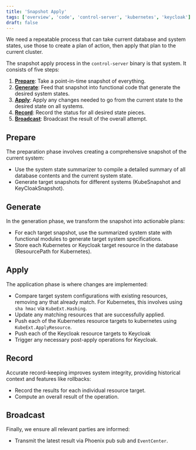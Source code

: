 ```yaml
---
title: 'Snapshot Apply'
tags: ['overview', 'code', 'control-server', 'kubernetes', 'keycloak']
draft: false
---
```


We need a repeatable process that can take current database and system states,
use those to create a plan of action, then apply that plan to the current
cluster.

The snapshot apply process in the `control-server` binary is that system. It
consists of five steps:

1. [**Prepare**](#prepare): Take a point-in-time snapshot of everything.
2. [**Generate**](#generate): Feed that snapshot into functional code that
   generate the desired system states.
3. [**Apply**](#apply): Apply any changes needed to go from the current state to
   the desired state on all systems.
4. [**Record**](#record): Record the status for all desired state pieces.
5. [**Broadcast**](#broadcast): Broadcast the result of the overall attempt.

## Prepare

The preparation phase involves creating a comprehensive snapshot of the current
system:

- Use the system state summarizer to compile a detailed summary of all database
  contents and the current system state.
- Generate target snapshots for different systems (KubeSnapshot and
  KeyCloakSnapshot).

## Generate

In the generation phase, we transform the snapshot into actionable plans:

- For each target snapshot, use the summarized system state with functional
  modules to generate target system specifications.
- Store each Kubernetes or Keycloak target resource in the database
  (ResourcePath for Kubernetes).

## Apply

The application phase is where changes are implemented:

- Compare target system configurations with existing resources, removing any
  that already match. For Kubernetes, this involves using `sha hmac` via
  `KubeExt.Hashing`.
- Update any matching resources that are successfully applied.
- Push each of the Kubernetes resource targets to kubernetes using
  `KubeExt.ApplyResource`.
- Push each of the Keycloak resource targets to Keycloak
- Trigger any necessary post-apply operations for Keycloak.

## Record

Accurate record-keeping improves system integrity, providing historical context
and features like rollbacks:

- Record the results for each individual resource target.
- Compute an overall result of the operation.

## Broadcast

Finally, we ensure all relevant parties are informed:

- Transmit the latest result via Phoenix pub sub and `EventCenter`.
